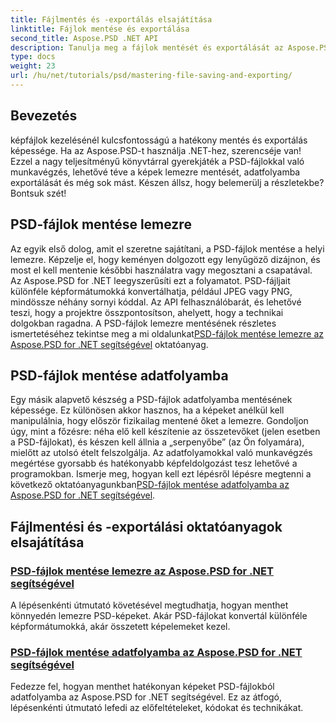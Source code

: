 ```yaml
---
title: Fájlmentés és -exportálás elsajátítása
linktitle: Fájlok mentése és exportálása
second_title: Aspose.PSD .NET API
description: Tanulja meg a fájlok mentését és exportálását az Aspose.PSD for .NET oktatóanyaggal. Könnyen konvertálhat PSD-fájlokat, és hatékonyan kezelheti az összetett képelemeket.
type: docs
weight: 23
url: /hu/net/tutorials/psd/mastering-file-saving-and-exporting/
---
```

## Bevezetés

képfájlok kezelésénél kulcsfontosságú a hatékony mentés és exportálás képessége. Ha az Aspose.PSD-t használja .NET-hez, szerencséje van! Ezzel a nagy teljesítményű könyvtárral gyerekjáték a PSD-fájlokkal való munkavégzés, lehetővé téve a képek lemezre mentését, adatfolyamba exportálását és még sok mást. Készen állsz, hogy belemerülj a részletekbe? Bontsuk szét!

## PSD-fájlok mentése lemezre

 Az egyik első dolog, amit el szeretne sajátítani, a PSD-fájlok mentése a helyi lemezre. Képzelje el, hogy keményen dolgozott egy lenyűgöző dizájnon, és most el kell mentenie későbbi használatra vagy megosztani a csapatával. Az Aspose.PSD for .NET leegyszerűsíti ezt a folyamatot. PSD-fájljait különféle képformátumokká konvertálhatja, például JPEG vagy PNG, mindössze néhány sornyi kóddal. Az API felhasználóbarát, és lehetővé teszi, hogy a projektre összpontosítson, ahelyett, hogy a technikai dolgokban ragadna. A PSD-fájlok lemezre mentésének részletes ismertetéséhez tekintse meg a mi oldalunkat[PSD-fájlok mentése lemezre az Aspose.PSD for .NET segítségével](./saving-psd-files-to-disk/) oktatóanyag.

## PSD-fájlok mentése adatfolyamba

 Egy másik alapvető készség a PSD-fájlok adatfolyamba mentésének képessége. Ez különösen akkor hasznos, ha a képeket anélkül kell manipulálnia, hogy először fizikailag mentené őket a lemezre. Gondoljon úgy, mint a főzésre: néha elő kell készítenie az összetevőket (jelen esetben a PSD-fájlokat), és készen kell állnia a „serpenyőbe” (az Ön folyamára), mielőtt az utolsó ételt felszolgálja. Az adatfolyamokkal való munkavégzés megértése gyorsabb és hatékonyabb képfeldolgozást tesz lehetővé a programokban. Ismerje meg, hogyan kell ezt lépésről lépésre megtenni a következő oktatóanyagunkban[PSD-fájlok mentése adatfolyamba az Aspose.PSD for .NET segítségével](./saving-psd-files-to-streams/).

## Fájlmentési és -exportálási oktatóanyagok elsajátítása
### [PSD-fájlok mentése lemezre az Aspose.PSD for .NET segítségével](./saving-psd-files-to-disk/)
A lépésenkénti útmutató követésével megtudhatja, hogyan menthet könnyedén lemezre PSD-képeket. Akár PSD-fájlokat konvertál különféle képformátumokká, akár összetett képelemeket kezel.
### [PSD-fájlok mentése adatfolyamba az Aspose.PSD for .NET segítségével](./saving-psd-files-to-streams/)
Fedezze fel, hogyan menthet hatékonyan képeket PSD-fájlokból adatfolyamba az Aspose.PSD for .NET segítségével. Ez az átfogó, lépésenkénti útmutató lefedi az előfeltételeket, kódokat és technikákat.